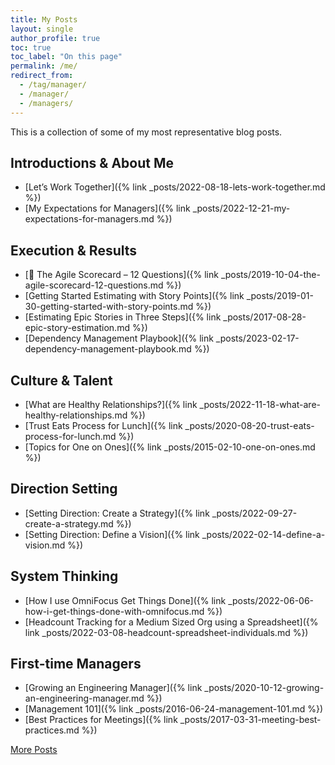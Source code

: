 ```yaml
---
title: My Posts
layout: single
author_profile: true
toc: true
toc_label: "On this page"
permalink: /me/
redirect_from:
  - /tag/manager/
  - /manager/
  - /managers/
---
```


This is a collection of some of my most representative blog posts.

## Introductions & About Me
- [Let’s Work Together]({% link _posts/2022-08-18-lets-work-together.md %})
- [My Expectations for Managers]({% link _posts/2022-12-21-my-expectations-for-managers.md %})

## Execution & Results
- [💯 The Agile Scorecard – 12 Questions]({% link _posts/2019-10-04-the-agile-scorecard-12-questions.md %})
- [Getting Started Estimating with Story Points]({% link _posts/2019-01-30-getting-started-with-story-points.md %})
- [Estimating Epic Stories in Three Steps]({% link _posts/2017-08-28-epic-story-estimation.md %})
- [Dependency Management Playbook]({% link _posts/2023-02-17-dependency-management-playbook.md %})
<!-- TODO: how to execute initiatives -->
<!-- TODO: how to communicate -->
<!-- TODO: how to do a reorg -->

## Culture & Talent 
- [What are Healthy Relationships?]({% link _posts/2022-11-18-what-are-healthy-relationships.md %})
- [Trust Eats Process for Lunch]({% link _posts/2020-08-20-trust-eats-process-for-lunch.md %})
- [Topics for One on Ones]({% link _posts/2015-02-10-one-on-ones.md %})
<!-- TODO: calibrations -->
<!-- TODO: how to DO layoffs -->
<!-- TODO: personal growth plans -->
<!-- TODO: setting up and scaling interviews -->
<!-- TODO: headcount planning (not tracking) for an org -->
<!-- TODO: compensation philosophy -->

## Direction Setting 
- [Setting Direction: Create a Strategy]({% link _posts/2022-09-27-create-a-strategy.md %})
- [Setting Direction: Define a Vision]({% link _posts/2022-02-14-define-a-vision.md %})
<!-- TODO: make a business case -->

## System Thinking
- [How I use OmniFocus Get Things Done]({% link _posts/2022-06-06-how-i-get-things-done-with-omnifocus.md %})
- [Headcount Tracking for a Medium Sized Org using a Spreadsheet]({% link _posts/2022-03-08-headcount-spreadsheet-individuals.md %})
<!-- TODO: Communication strategy -->
<!-- TODO: Execution strategy -->

## First-time Managers
- [Growing an Engineering Manager]({% link _posts/2020-10-12-growing-an-engineering-manager.md %})
- [Management 101]({% link _posts/2016-06-24-management-101.md %})
- [Best Practices for Meetings]({% link _posts/2017-03-31-meeting-best-practices.md %})
<!-- TODO: how to deliver constructive feedback, i.e. a poor performance review -->

[More Posts](/blog/)
